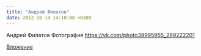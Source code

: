 ```yaml
---
title: "Андрей Филатов"
date: 2012-10-14 14:10:00 +0300
---
```


Андрей Филатов
Фотография
https://vk.com/photo38995955_289222201

[Вложение](https://vk.com/photo38995955_289222201)
